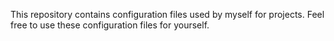 This repository contains configuration files used by myself for projects.
Feel free to use these configuration files for yourself.

